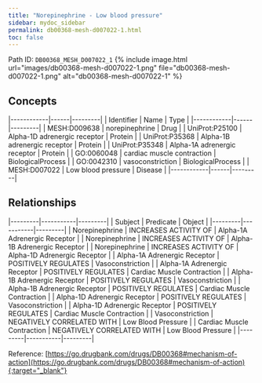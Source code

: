 ```yaml
---
title: "Norepinephrine - Low blood pressure"
sidebar: mydoc_sidebar
permalink: db00368-mesh-d007022-1.html
toc: false 
---
```



Path ID: `DB00368_MESH_D007022_1`
{% include image.html url="images/db00368-mesh-d007022-1.png" file="db00368-mesh-d007022-1.png" alt="db00368-mesh-d007022-1" %}

## Concepts

|------------|------|---------|
| Identifier | Name | Type    |
|------------|------|---------|
| MESH:D009638 | norepinephrine | Drug |
| UniProt:P25100 | Alpha-1D adrenergic receptor | Protein |
| UniProt:P35368 | Alpha-1B adrenergic receptor | Protein |
| UniProt:P35348 | Alpha-1A adrenergic receptor | Protein |
| GO:0060048 | cardiac muscle contraction | BiologicalProcess |
| GO:0042310 | vasoconstriction | BiologicalProcess |
| MESH:D007022 | Low blood pressure | Disease |
|------------|------|---------|

## Relationships

|---------|-----------|---------|
| Subject | Predicate | Object  |
|---------|-----------|---------|
| Norepinephrine | INCREASES ACTIVITY OF | Alpha-1A Adrenergic Receptor |
| Norepinephrine | INCREASES ACTIVITY OF | Alpha-1B Adrenergic Receptor |
| Norepinephrine | INCREASES ACTIVITY OF | Alpha-1D Adrenergic Receptor |
| Alpha-1A Adrenergic Receptor | POSITIVELY REGULATES | Vasoconstriction |
| Alpha-1A Adrenergic Receptor | POSITIVELY REGULATES | Cardiac Muscle Contraction |
| Alpha-1B Adrenergic Receptor | POSITIVELY REGULATES | Vasoconstriction |
| Alpha-1B Adrenergic Receptor | POSITIVELY REGULATES | Cardiac Muscle Contraction |
| Alpha-1D Adrenergic Receptor | POSITIVELY REGULATES | Vasoconstriction |
| Alpha-1D Adrenergic Receptor | POSITIVELY REGULATES | Cardiac Muscle Contraction |
| Vasoconstriction | NEGATIVELY CORRELATED WITH | Low Blood Pressure |
| Cardiac Muscle Contraction | NEGATIVELY CORRELATED WITH | Low Blood Pressure |
|---------|-----------|---------|

Reference: [https://go.drugbank.com/drugs/DB00368#mechanism-of-action](https://go.drugbank.com/drugs/DB00368#mechanism-of-action){:target="_blank"}